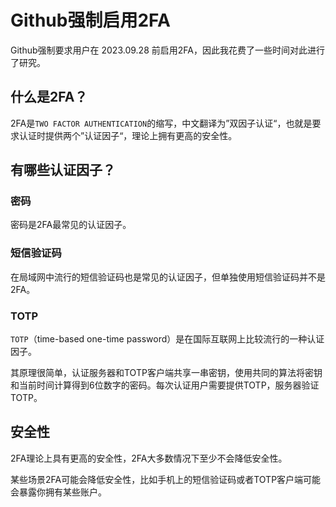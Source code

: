 # Github强制启用2FA

Github强制要求用户在 2023.09.28 前启用2FA，因此我花费了一些时间对此进行了研究。

## 什么是2FA？

2FA是`TWO FACTOR AUTHENTICATION`的缩写，中文翻译为”双因子认证“，也就是要求认证时提供两个”认证因子“，理论上拥有更高的安全性。

## 有哪些认证因子？

### 密码

密码是2FA最常见的认证因子。

### 短信验证码

在局域网中流行的短信验证码也是常见的认证因子，但单独使用短信验证码并不是2FA。

### TOTP

`TOTP`（time-based one-time password）是在国际互联网上比较流行的一种认证因子。

其原理很简单，认证服务器和TOTP客户端共享一串密钥，使用共同的算法将密钥和当前时间计算得到6位数字的密码。每次认证用户需要提供TOTP，服务器验证TOTP。

## 安全性

2FA理论上具有更高的安全性，2FA大多数情况下至少不会降低安全性。

某些场景2FA可能会降低安全性，比如手机上的短信验证码或者TOTP客户端可能会暴露你拥有某些账户。
